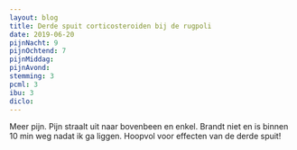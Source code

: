 ```yaml
---
layout: blog
title: Derde spuit corticosteroiden bij de rugpoli
date: 2019-06-20
pijnNacht: 9
pijnOchtend: 7
pijnMiddag: 
pijnAvond: 
stemming: 3
pcml: 3
ibu: 3
diclo: 
---
```


Meer pijn. Pijn straalt uit naar bovenbeen en enkel. Brandt niet en is binnen 10 min weg nadat ik ga liggen. Hoopvol voor effecten van de derde spuit!

